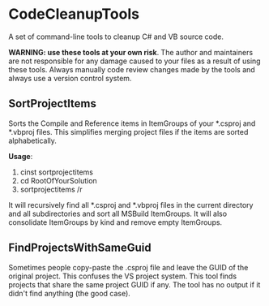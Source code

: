 CodeCleanupTools
================
A set of command-line tools to cleanup C# and VB source code.

**WARNING: use these tools at your own risk**. The author and maintainers are not responsible for any damage caused to your files as a result of using these tools. Always manually code review changes made by the tools and always use a version control system.

SortProjectItems
----------------
Sorts the Compile and Reference items in ItemGroups of your *.csproj and *.vbproj files. This simplifies merging project files if the items are sorted alphabetically.

**Usage**:
  1. cinst sortprojectitems
  2. cd RootOfYourSolution
  3. sortprojectitems /r

It will recursively find all *.csproj and *.vbproj files in the current directory and all subdirectories and sort all MSBuild ItemGroups. It will also consolidate ItemGroups by kind and remove empty ItemGroups.

FindProjectsWithSameGuid
------------------------
Sometimes people copy-paste the .csproj file and leave the GUID of the original project. This confuses the VS project system. This tool finds projects that share the same project GUID if any. The tool has no output if it didn't find anything (the good case).
